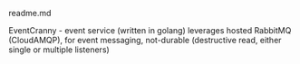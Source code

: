 readme.md

EventCranny - event service (written in golang) leverages hosted RabbitMQ (CloudAMQP), for event messaging, not-durable (destructive read, either single or multiple listeners)
